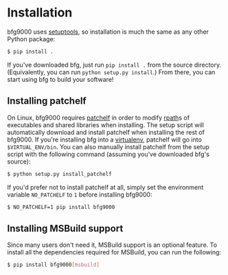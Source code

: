 # Installation

bfg9000 uses [setuptools](http://pythonhosted.org/setuptools/), so installation
is much the same as any other Python package:

```sh
$ pip install .
```

If you've downloaded bfg, just run `pip install .` from the source directory.
(Equivalently, you can run `python setup.py install`.) From there, you can start
using bfg to build your software!

## Installing patchelf

On Linux, bfg9000 requires [patchelf](https://nixos.org/patchelf.html) in order
to modify [rpath](https://en.wikipedia.org/wiki/Rpath)s of executables and
shared libraries when installing. The setup script will automatically download
and install patchelf when installing the rest of bfg9000. If you're installing
bfg into a [virtualenv](http://virtualenv.readthedocs.org/en/latest/), patchelf
will go into `$VIRTUAL_ENV/bin`. You can also manually install patchelf from the
setup script with the following command (assuming you've downloaded bfg's
source):

```sh
$ python setup.py install_patchelf
```

If you'd prefer not to install patchelf at all, simply set the environment
variable `NO_PATCHELF` to `1` before installing bfg9000:

```sh
$ NO_PATCHELF=1 pip install bfg9000
```

## Installing MSBuild support

Since many users don't need it, MSBuild support is an optional feature. To
install all the dependencies required for MSBuild, you can run the following:

```sh
$ pip install bfg9000[msbuild]
```

